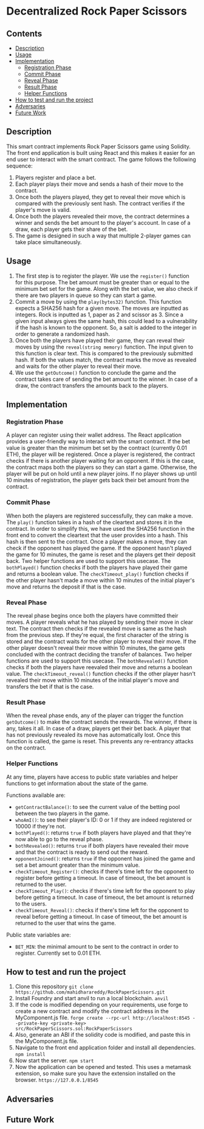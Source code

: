 # Decentralized Rock Paper Scissors

## Contents

* [Description](#description)
* [Usage](#usage)
* [Implementation](#implementation)
    * [Registration Phase](#registration-phase)
    * [Commit Phase](#commit-phase)
    * [Reveal Phase](#reveal-phase)
    * [Result Phase](#result-phase)
    * [Helper Functions](#helper-functions)
* [How to test and run the project](#how-to-test-and-run-the-project)
* [Adversaries](#adversaries)
* [Future Work](#future-work) 

## Description
This smart contract implements Rock Paper Scissors game using Solidity. The front end application is built using React and this makes it easier for an end user to interact with the smart contract. The game follows the following sequence:
1. Players register and place a bet.
2. Each player plays their move and sends a hash of their move to the contract.
3. Once both the players played, they get to reveal their move which is compared with the previously sent hash. The contract verifies if the player's move is valid.
4. Once both the players revealed their move, the contract determines a winner and sends the bet amount to the player's account. In case of a draw, each player gets their share of the bet.
5. The game is designed in such a way that multiple 2-player games can take place simultaneously.

## Usage
1. The first step is to register the player. We use the `register()` function for this purpose. The bet amount must be greater than or equal to the minimum bet set for the game. Along with the bet value, we also check if there are two players in queue so they can start a game.
2. Commit a move by using the `play(bytes32)` function. This function expects a SHA256 hash for a given move. The moves are inputted as integers. Rock is inputted as 1, paper as 2 and scissor as 3. Since a given input always gives the same hash, this could lead to a vulnerability if the hash is known to the opponent. So, a salt is added to the integer in order to generate a randomized hash.
3. Once both the players have played their game, they can reveal their moves by using the `reveal(string memory)` function. The input given to this function is clear text. This is compared to the previously submitted hash. If both the values match, the contract marks the move as revealed and waits for the other player to reveal their move.
4. We use the `getOutcome()` function to conclude the game and the contract takes care of sending the bet amount to the winner. In case of a draw, the contract transfers the amounts back to the players.

## Implementation

### Registration Phase
A player can register using their wallet address. The React application provides a user-friendly way to interact with the smart contract. If the bet value is greater than the minimum bet set by the contract (currently 0.01 ETH), the player will be registered. 
Once a player is registered, the contract checks if there is another player waiting for an opponent. If this is the case, the contract maps both the players so they can start a game. Otherwise, the player will be put on hold until a new player joins. 
If no player shows up until 10 minutes of registration, the player gets back their bet amount from the contract.

### Commit Phase
When both the players are registered successfully, they can make a move. The `play()` function takes in a hash of the cleartext and stores it in the contract. In order to simplify this, we have used the SHA256 function in the front end to convert the cleartext that the user provides into a hash. This hash is then sent to the contract. Once a player makes a move, they can check if the opponent has played the game. If the opponent hasn't played the game for 10 minutes, the game is reset and the players get their deposit back. 
Two helper functions are used to support this usecase. The `bothPlayed()` function checks if both the players have played their game and returns a boolean value. The `checkTimeout_play()` function checks if the other player hasn't made a move within 10 minutes of the initial player's move and returns the deposit if that is the case.

### Reveal Phase
The reveal phase begins once both the players have committed their moves. A player reveals what he has played by sending their move in clear text. The contract then checks if the revealed move is same as the hash from the previous step. If they're equal, the first character of the string is stored and the contract waits for the other player to reveal their move.
If the other player doesn't reveal their move within 10 minutes, the game gets concluded with the contract deciding the transfer of balances. Two helper functions are used to support this usecase. The `bothRevealed()` function checks if both the players have reevaled their move and returns a boolean value. The `checkTimeout_reveal()` function checks if the other player hasn't revealed their move within 10 minutes of the initial player's move and transfers the bet if that is the case.

### Result Phase
When the reveal phase ends, any of the player can trigger the function `getOutcome()` to make the contract sends the rewards. The winner, if there is any, takes it all. In case of a draw, players get their bet back. A player that has not previously revealed its move has automatically lost. Once this function is called, the game is reset. This prevents any re-entrancy attacks on the contract.

### Helper Functions
At any time, players have access to public state variables and helper functions to get information about the state of the game.

Functions available are:
* `getContractBalance()`: to see the current value of the betting pool between the two players in the game.
* `whoAmI()`: to see their player's ID: 0 or 1 if they are indeed registered or 10000 if they're not.
* `bothPlayed()`: returns `true` if both players have played and that they're now able to go to the reveal phase.
* `bothRevealed()`: returns `true` if both players have revealed their move and that the contract is ready to send out the reward.
* `opponentJoined()`: returns `true` if the opponent has joined the game and set a bet amount greater than the minimum value.
* `checkTimeout_Register()`: checks if there's time left for the opponent to register before getting a timeout. In case of timeout, the bet amount is returned to the user.
* `checkTimeout_Play()`: checks if there's time left for the opponent to play before getting a timeout. In case of timeout, the bet amount is returned to the users.
* `checkTimeout_Reveal()`: checks if there's time left for the opponent to reveal before getting a timeout. In case of timeout, the bet amount is returned to the user that wins the game.

Public state variables are:
* `BET_MIN`: the minimal amount to be sent to the contract in order to register. Currently set to 0.01 ETH.

## How to test and run the project
1. Clone this repository
`git clone https://github.com/mahidharareddy/RockPaperScissors.git`
2. Install Foundry and start anvil to run a local blockchain.
`anvil`
3. If the code is modified depending on your requirements, use forge to create a new contract and modify the contract address in the MyComponent.js file.
`forge create --rpc-url http://localhost:8545 --private-key <private-key>  src/RockPaperScissors.sol:RockPaperScissors`
4. Also, generate an ABI if the solidity code is modified, and paste this in the MyComponent.js file.
5. Navigate to the front end application folder and install all dependencies.
`npm install`
6. Now start the server.
`npm start`
7. Now the application can be opened and tested. This uses a metamask extension, so make sure you have the extension installed on the browser.
`https://127.0.0.1/8545`


## Adversaries

## Future Work



